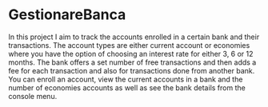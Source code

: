 # GestionareBanca
In this project I aim to track the accounts enrolled in a certain bank and their transactions. The account types are either current account or economies where you have the option of choosing an interest rate for either 3, 6 or 12 months. The bank offers a set number of free transactions and then adds a fee for each transaction and also for transactions done from another bank. 
You can enroll an account, view the current accounts in a bank and the number of economies accounts as well as see the bank details from the console menu.
